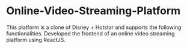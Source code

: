 # Online-Video-Streaming-Platform
This platform is a clone of Disney + Hotstar and supports the following functionalities. Developed the frontend of an online video streaming platform using ReactJS.
